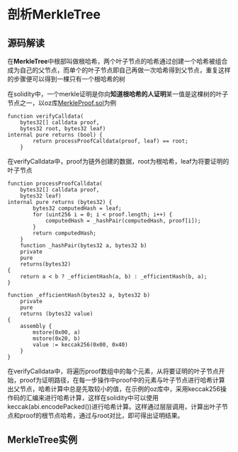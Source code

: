 # 剖析MerkleTree

## 源码解读

在**MerkleTree**中根部叫做根哈希，两个叶子节点的哈希通过创建一个哈希被组合成为自己的父节点，而单个的叶子节点即自己再做一次哈希得到父节点，重复这样的步骤便可以得到一棵只有一个根哈希的树

在solidity中，一个merkle证明是你向**知道根哈希的人证明**某一值是这棵树的叶子节点之一，以oz库[MerkleProof.sol](https://github.com/OpenZeppelin/openzeppelin-contracts/blob/master/contracts/utils/cryptography/MerkleProof.sol)为例

```solidity
function verifyCalldata(
	bytes32[] calldata proof,
    bytes32 root, bytes32 leaf) 
internal pure returns (bool) {
        return processProofCalldata(proof, leaf) == root;
    }
```

在verifyCalldata中，proof为链外创建的数据，root为根哈希，leaf为将要证明的叶子节点

```solidity
function processProofCalldata(
	bytes32[] calldata proof, 
	bytes32 leaf) 
internal pure returns (bytes32) {
        bytes32 computedHash = leaf;
        for (uint256 i = 0; i < proof.length; i++) {
            computedHash = _hashPair(computedHash, proof[i]);
        }
        return computedHash;
    }
    function _hashPair(bytes32 a, bytes32 b)
    private
    pure
    returns(bytes32)
{
    return a < b ? _efficientHash(a, b) : _efficientHash(b, a);
}

function _efficientHash(bytes32 a, bytes32 b)
    private
    pure
    returns (bytes32 value)
{
    assembly {
        mstore(0x00, a)
        mstore(0x20, b)
        value := keccak256(0x00, 0x40)
    }
}
```

在verifyCalldata中，将遍历proof数组中的每个元素，从将要证明的叶子节点开始，proof为证明路径，在每一步操作中proof中的元素与叶子节点进行哈希计算出父节点，哈希计算中总是先取较小的值，在示例的oz库中，采用keccak256操作码的汇编来进行哈希计算，这样在solidity中可以使用keccak(abi.encodePacked())进行哈希计算。这样通过层层调用，计算出叶子节点和proof的根节点哈希，通过与root对比，即可得出证明结果。

## MerkleTree实例

